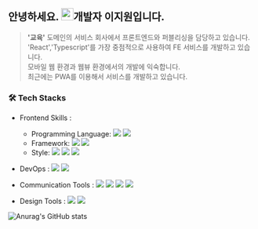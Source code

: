 ## 안녕하세요. <img src="https://media.giphy.com/media/hvRJCLFzcasrR4ia7z/giphy.gif" width="25px">개발자 이지원입니다.
> __'교육'__ 도메인의 서비스 회사에서 프론트엔드와 퍼블리싱을 담당하고 있습니다.<br/>
> 'React','Typescript'를 가장 중점적으로 사용하여 FE 서비스를 개발하고 있습니다.<br/>
> 모바일 웹 환경과 웹뷰 환경에서의 개발에 익숙합니다.<br/>
> 최근에는 PWA를 이용해서 서비스를 개발하고 있습니다.
### 🛠 Tech Stacks
* Frontend Skills :
  - Programming Language: <span><img src="https://img.shields.io/badge/JavaScript-F7DF1E?style=flat-square&logo=JavaScript&logoColor=white"/></span>
<span><img src="https://img.shields.io/badge/TypeScript-3178C6?style=flat-square&logo=TypeScript&logoColor=white"/></span>
  - Framework: <span><img src="https://img.shields.io/badge/React-61DAFB?style=flat-square&logo=React&logoColor=white"/></span>
<span><img src="https://img.shields.io/badge/Next.js-000000?style=flat-square&logo=Next.js&logoColor=white"/></span>
  - Style: <span><img src="https://img.shields.io/badge/Sass-CC6699?style=flat-square&logo=Sass&logoColor=white"/></span>
<span><img src="https://img.shields.io/badge/styled_components-DB7093?style=flat-square&logo=styled-components&logoColor=white"/></span>
<span><img src="https://img.shields.io/badge/-Tailwind%20CSS-38B2AC?style=flat-square&logo=tailwindcss&logoColor=white"/></span>

* DevOps : <span><img src="https://img.shields.io/badge/Amazon AWS-232F3E?style=flat-square&logo=Amazon AWS&logoColor=white"/></span>
<span><img src="https://img.shields.io/badge/Docker-2496ED?style=flat-square&logo=docker&logoColor=white"/></span>


* Communication Tools : <span><img src="https://img.shields.io/badge/Slack-4A154B?style=flat-square&logo=Slack&logoColor=white"/></span>
<span><img src="https://img.shields.io/badge/Microsoft_Teams-6264A7?style=flat-square&logo=Microsoft Teams&logoColor=white"/></span>
<span><img src="https://img.shields.io/badge/Jira-0052CC?style=flat-square&logo=Jira&logoColor=white"/></span>
<span><img src="https://img.shields.io/badge/Notion-000000?style=flat-square&logo=Notion&logoColor=white"/></span>

* Design Tools : <span><img src="https://img.shields.io/badge/Figma-F24E1E?style=flat-square&logo=Figma&logoColor=white"/></span>
<span><img src="https://img.shields.io/badge/Photoshop-31A8FF?style=flat-square&logo=adobe-photoshop&logoColor=white"/></span>

![Anurag's GitHub stats](https://github-readme-stats.vercel.app/api?username=gbwlxhd97&show_icons=true&theme=radical)
